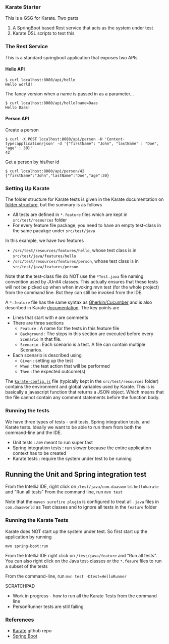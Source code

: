 ### Karate Starter

This is a GSG for Karate. Two parts

1. A SpringBoot based Rest service that acts as the system under test
2. Karate DSL scripts to test this

### The Rest Service

This is a standard springboot application that exposes two APIs

#### Hello API
```
$ curl localhost:8080/api/hello
Hello world!
```
The fancy version when a name is passed in as a parameter...
```
$ curl localhost:8080/api/hello?name=Daas
Hello Daas!
```

#### Person API 

Create a person
```
$ curl -X POST localhost:8080/api/person -H 'Content-type:application/json' -d '{"firstName": "John", "lastName" : "Doe", "age" : 30}'
42
```
Get a person by his/her id
```
$ curl localhost:8080/api/person/42
{"firstName":"John","lastName":"Doe","age":30}
```

### Setting Up Karate

The folder structure for Karate tests is given in the Karate documentation on
[folder structure](https://github.com/intuit/karate#folder-structure), but the 
summary is as follows

* All tests are defined in `*.feature` files which are kept in `src/test/resources` folder
* For every feature file package, you need to have an empty test-class in the same pacakge under `src/test/java`

In this example, we have two features

* `/src/test/resources/features/hello`, whose test class is in `src/test/java/features/hello`
* `/src/test/resources/features/person`, whose test class is in `src/test/java/features/person`

Note that the test-class file do NOT use the `*Test.java` file naming convention used by JUnit4 classes. This actually ensures
that these tests will not be picked up when when invoking mvn test (for the whole project) from the command line. 
But they can still be invoked from the IDE.

A `*.feature` file has the same syntax as [Gherkin/Cucumber](https://cucumber.io/docs/gherkin/reference/) 
and is also described in Karate [documentation](https://github.com/intuit/karate#script-structure). The
key points are 

* Lines that start with `#` are comments
* There are three sections
    * `Feature` : A name for the tests in this feature file
    * `Background` : The steps in this section are executed before every `Scenario` in that file.
    * `Scenario` : Each scenario is a test. A file can contain multiple Scenarios.
* Each scenario is described using
    * `Given` : setting up the test
    * `When` : the test action that will be performed
    * `Then` : the expected outcome(s)
    

The [`karate-config.js`](https://github.com/intuit/karate#karate-configjs) file (typically kept in the `src/test/resources` folder) contains the environment 
and global variables used by Karate. This is is basically a javascript function that returns
a JSON object. Which means that the file cannot contain any comment statements before the function body. 


### Running the tests

We have three types of tests - unit tests, Spring integration tests, and Karate tests. Ideally we want 
to be able to run them from both the command-line and the IDE. 

* Unit tests : are meant to run super fast
* Spring integration tests : run slower because the entire application context has to be created
* Karate tests : require the system under test to be running  


## Running the Unit and Spring integration test

From the IntelliJ IDE, right click on `/test/java/com.daasworld.hellokarate` and "Run all tests"
From the command line, run `mvn test`

Note that the `maven surefire plugin` is configured to treat all `.java` files in `com.daasworld` as Test classes
and to ignore all tests in the `feature` folder


### Running the Karate Tests

Karate does NOT start up the system under test. So first start up the application by running
```
mvn spring-boot:run
```

From the IntelliJ IDE right click on `/test/java/feature` and "Run all tests". You can also right click on the
Java test-classes or the `*.feaure` files to run a subset of the tests

From the command-line, run `mvn test -Dtest=HelloRunner`

SCRATCHPAD

* Work in progress - how to run all the Karate Tests from the command line
* PersonRunner tests are still failing


### References

* [Karate](https://github.com/intuit/karate) github repo
* [Spring Boot](https://spring.io/projects/spring-boot)
